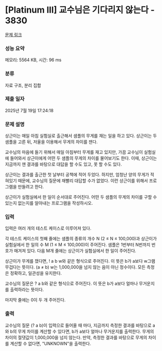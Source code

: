 # [Platinum III] 교수님은 기다리지 않는다 - 3830 

[문제 링크](https://www.acmicpc.net/problem/3830) 

### 성능 요약

메모리: 5564 KB, 시간: 96 ms

### 분류

자료 구조, 분리 집합

### 제출 일자

2025년 7월 19일 17:24:18

### 문제 설명

<p>
	상근이는 매일 아침 실험실로 출근해서 샘플의 무게를 재는 일을 하고 있다. 상근이는 두 샘플을 고른 뒤, 저울을 이용해서 무게의 차이를 잰다.</p>

<p>
	교수님의 마음에 들기 위해서 매일 아침부터 무게를 재고 있지만, 가끔 교수님이 실험실에 들어와서 상근이에게 어떤 두 샘플의 무게의 차이를 물어보기도 한다. 이때, 상근이는 지금까지 잰 결과를 바탕으로 대답을 할 수도 있고, 못 할 수도 있다.</p>

<p>
	상근이는 결과를 출근한 첫 날부터 공책에 적어 두었다. 하지만, 엄청난 양의 무게가 적혀있기 때문에, 교수님의 질문에 재빨리 대답할 수가 없었다. 이런 상근이를 위해서 프로그램을 만들려고 한다.</p>

<p>
	상근이가 실험실에서 한 일이 순서대로 주어진다. 어떤 두 샘플의 무게의 차이를 구할 수 있는지 없는지를 알아내는 프로그램을 작성하시오.</p>

### 입력 

 <p>
	입력은 여러 개의 테스트 케이스로 이루어져 있다.</p>

<p>
	각 테스트 케이스의 첫째 줄에는 샘플의 종류의 개수 N (2 ≤ N ≤ 100,000)과 상근이가 실험실에서 한 일의 수 M (1 ≤ M ≤ 100,000)이 주어진다. 샘플은 1번부터 N번까지 번호가 매겨져 있다. 다음 M개 줄에는 상근이가 실험실에서 한 일이 주어진다.</p>

<p>
	상근이가 무게를 쟀다면, ! a b w와 같은 형식으로 주어진다. 이 뜻은 b가 a보다 w그램 무겁다는 뜻이다. (a ≠ b) w는 1,000,000을 넘지 않는 음이 아닌 정수이다. 모든 측정은 정확하고, 일관성을 유지한다.</p>

<p>
	교수님의 질문은 ? a b와 같은 형식으로 주어진다. 이 뜻은 b가 a보다 얼마나 무거운지를 출력하라는 뜻이다.</p>

<p>
	마지막 줄에는 0이 두 개 주어진다.</p>

### 출력 

 <p>
	교수님의 질문 (? a b)이 입력으로 들어올 때 마다, 지금까지 측정한 결과를 바탕으로 a와 b의 무게 차이를 계산할 수 있다면, b가 a보다 얼마나 무거운지를 출력한다. 무게의 차이의 절댓값이 1,000,000을 넘지 않는다. 만약, 측정한 결과를 바탕으로 무게의 차이를 계산할 수 없다면, "UNKNOWN"을 출력한다.</p>

